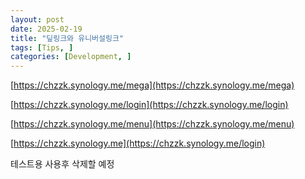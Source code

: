 ```yaml
---
layout: post
date: 2025-02-19
title: "딮링크와 유니버설링크"
tags: [Tips, ]
categories: [Development, ]
---
```



[https://chzzk.synology.me/mega](https://chzzk.synology.me/mega)


[https://chzzk.synology.me/login](https://chzzk.synology.me/login)


[https://chzzk.synology.me/menu](https://chzzk.synology.me/menu)


[https://chzzk.synology.me](https://chzzk.synology.me/login)



테스트용 사용후 삭제할 예정

